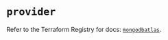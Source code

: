 # `provider`

Refer to the Terraform Registry for docs: [`mongodbatlas`](https://registry.terraform.io/providers/mongodb/mongodbatlas/1.41.1/docs).
